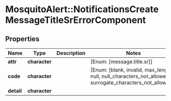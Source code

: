 # MosquitoAlert::NotificationsCreateMessageTitleSrErrorComponent


## Properties
Name | Type | Description | Notes
------------ | ------------- | ------------- | -------------
**attr** | **character** |  | [Enum: [message.title.sr]] 
**code** | **character** |  | [Enum: [blank, invalid, max_length, null, null_characters_not_allowed, surrogate_characters_not_allowed]] 
**detail** | **character** |  | 


